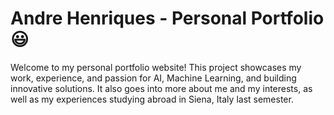 # Andre Henriques - Personal Portfolio 😃

Welcome to my personal portfolio website! This project showcases my work, experience, and passion for AI, Machine Learning, and building innovative solutions. It also goes into more about me and my interests, as well as my experiences studying abroad in Siena, Italy last semester.

